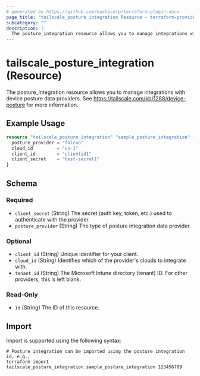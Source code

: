 ```yaml
---
# generated by https://github.com/hashicorp/terraform-plugin-docs
page_title: "tailscale_posture_integration Resource - terraform-provider-tailscale"
subcategory: ""
description: |-
  The posture_integration resource allows you to manage integrations with device posture data providers. See https://tailscale.com/kb/1288/device-posture for more information.
---
```


# tailscale_posture_integration (Resource)

The posture_integration resource allows you to manage integrations with device posture data providers. See https://tailscale.com/kb/1288/device-posture for more information.

## Example Usage

```terraform
resource "tailscale_posture_integration" "sample_posture_integration" {
  posture_provider = "falcon"
  cloud_id         = "us-1"
  client_id        = "clientid1"
  client_secret    = "test-secret1"
}
```

<!-- schema generated by tfplugindocs -->
## Schema

### Required

- `client_secret` (String) The secret (auth key, token, etc.) used to authenticate with the provider.
- `posture_provider` (String) The type of posture integration data provider.

### Optional

- `client_id` (String) Unique identifier for your client.
- `cloud_id` (String) Identifies which of the provider's clouds to integrate with.
- `tenant_id` (String) The Microsoft Intune directory (tenant) ID. For other providers, this is left blank.

### Read-Only

- `id` (String) The ID of this resource.

## Import

Import is supported using the following syntax:

```shell
# Posture integration can be imported using the posture integration id, e.g.,
terraform import tailscale_posture_integration.sample_posture_integration 123456789
```
